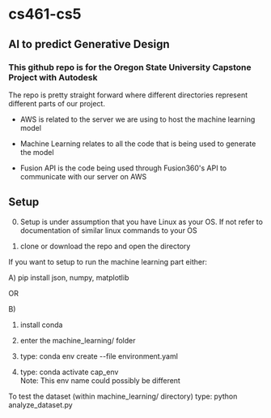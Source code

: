 # cs461-cs5

## AI to predict Generative Design

### This github repo is for the Oregon State University Capstone Project with Autodesk


The repo is pretty straight forward where different directories represent different parts of our project.

- AWS is related to the server we are using to host the machine learning model

- Machine Learning relates to all the code that is being used to generate the model

- Fusion API is the code being used through Fusion360's API to communicate with our server on AWS

## Setup
0. Setup is under assumption that you have Linux as your OS. If not refer to documentation of similar linux commands to your OS

1. clone or download the repo and open the directory

If you want to setup to run the machine learning part either:

A)  pip install json, numpy, matplotlib

OR

B)  
1. install conda

2. enter the machine_learning/ folder
    
3. type: conda env create --file environment.yaml
    
4. type: conda activate cap_env  
        Note: This env name could possibly be different


To test the dataset (within machine_learning/ directory) type: python analyze_dataset.py

